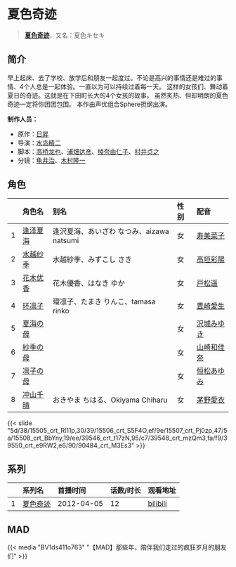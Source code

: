 # 夏色奇迹


> <u>**[夏色奇迹](http://bgm.tv/subject/26825)**</u>，又名：夏色キセキ

## 简介


早上起床、去了学校、放学后和朋友一起度过。不论是高兴的事情还是难过的事情、4个人总是一起体验。一直以为可以持续过着每一天。
这样的女孩们、舞动着夏日的奇迹。这就是在下田町长大的4个女孩的故事。
虽然炙热、但却明朗的夏色奇迹一定将你团团包围。
本作由声优组合Sphere担纲出演。

**制作人员：**
- 原作：[日昇](http://bgm.tv/person/189)
- 导演：[水岛精二](http://bgm.tv/person/575)
- 脚本：[高桥龙也](http://bgm.tv/person/6718)、[浦畑达彦](http://bgm.tv/person/233)、[绫奈由仁子](http://bgm.tv/person/7345)、[村井贞之](http://bgm.tv/person/226)
- 分镜：[龟井治](http://bgm.tv/person/15926)、[木村隆一](http://bgm.tv/person/3369)

## 角色

|     |   角色名   |   别名  | 性别 |  配音  |
|:--- |:------  |:----      |:---  |:--   |
| 1 | [逢泽夏海](http://bgm.tv/character/15505) | 逢沢夏海、あいざわ なつみ、aizawa natsumi | 女 | [寿美菜子](http://bgm.tv/person/5118) |
| 2 | [水越纱季](http://bgm.tv/character/15506) | 水越紗季、みずこし さき | 女 | [高垣彩陽](http://bgm.tv/person/4757) |
| 3 | [花木优香](http://bgm.tv/character/15507) | 花木優香、はなき ゆか | 女 | [戸松遥](http://bgm.tv/person/4856) |
| 4 | [环凛子](http://bgm.tv/character/15508) | 環凛子、たまき りんこ、tamasa rinko | 女 | [豊崎愛生](http://bgm.tv/person/5001) |
| 5 | [夏海の母](http://bgm.tv/character/39546) |  | 女 | [沢城みゆき](http://bgm.tv/person/4244) |
| 6 | [紗季の母](http://bgm.tv/character/39548) |  | 女 | [山崎和佳奈](http://bgm.tv/person/4559) |
| 7 | [凛子の母](http://bgm.tv/character/39550) |  | 女 | [恒松あゆみ](http://bgm.tv/person/4725) |
| 8 | [冲山千晴](http://bgm.tv/character/90484) | おきやま ちはる、Okiyama Chiharu | 女 | [茅野愛衣](http://bgm.tv/person/5847) |

{{< slide "5d/38/15505_crt_Rl11p,30/39/15506_crt_S5F4O,ef/9e/15507_crt_Pj0zp,47/5a/15508_crt_BbYny,19/ee/39546_crt_t17zN,95/c7/39548_crt_mzQm3,fa/f9/39550_crt_e9RW2,e6/90/90484_crt_M3Es3" >}}

## 系列

|     |   系列名   |   首播时间  | 话数/时长  | 观看地址 |
|:---  |:------    |:----      |:---       |:---  |
| 1 |[夏色奇迹](https://bgm.tv/subject/26825)| 2012-04-05 | 12 | [bilibili](https://www.bilibili.com/bangumi/play/ep14073)  |


## MAD

{{< media  "BV1ds411o763"
"【MAD】那些年，陪伴我们走过的疯狂岁月的朋友们"  >}}
